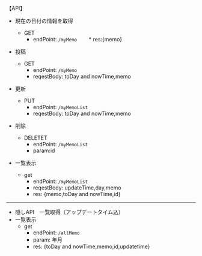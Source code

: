 【API】
* 現在の日付の情報を取得
    * GET 
        * endPoint: `/myMemo`
        * res:{memo}

* 投稿
    * GET 
        * endPoint: `/myMemo` 
        * reqestBody: toDay and nowTime,memo 
* 更新
    * PUT 
        * endPoint: `/myMemoList`
        * reqestBody: toDay and nowTime,memo
* 削除
    * DELETET
        * endPoint: `/myMemoList`
        * param:id
* 一覧表示
    * get
        * endPoint: `/myMemoList`
        * reqestBody: updateTime,day,memo
        * res:  {memo,toDay and nowTime,id}

---
* 隠しAPI　一覧取得（アップデートタイム込）
* 一覧表示
    * get
        * endPoint: `/allMemo`
        * param: 年月
        * res:  {toDay and nowTime,memo,id,updatetime}
